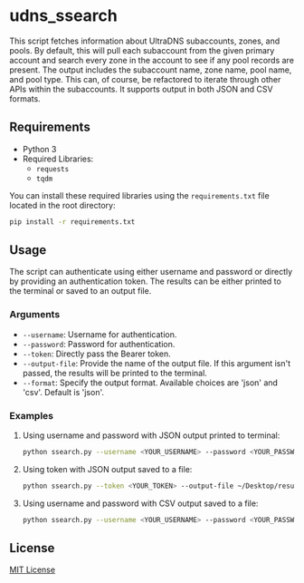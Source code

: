 # udns_ssearch

This script fetches information about UltraDNS subaccounts, zones, and pools. By default, this will pull each subaccount from the given primary account and search every zone in the account to see if any pool records are present. The output includes the subaccount name, zone name, pool name, and pool type. This can, of course, be refactored to iterate through other APIs within the subaccounts. It supports output in both JSON and CSV formats.

## Requirements

- Python 3
- Required Libraries:
  - `requests`
  - `tqdm`

You can install these required libraries using the `requirements.txt` file located in the root directory:

```bash
pip install -r requirements.txt
```

## Usage

The script can authenticate using either username and password or directly by providing an authentication token. The results can be either printed to the terminal or saved to an output file.

### Arguments

- `--username`: Username for authentication.
- `--password`: Password for authentication.
- `--token`: Directly pass the Bearer token.
- `--output-file`: Provide the name of the output file. If this argument isn't passed, the results will be printed to the terminal.
- `--format`: Specify the output format. Available choices are 'json' and 'csv'. Default is 'json'.

### Examples

1. Using username and password with JSON output printed to terminal:
   ```bash
   python ssearch.py --username <YOUR_USERNAME> --password <YOUR_PASSWORD>
   ```

2. Using token with JSON output saved to a file:
   ```bash
   python ssearch.py --token <YOUR_TOKEN> --output-file ~/Desktop/results.json
   ```

3. Using username and password with CSV output saved to a file:
   ```bash
   python ssearch.py --username <YOUR_USERNAME> --password <YOUR_PASSWORD> --format csv --output-file ~/Desktop/results.csv
   ```

## License

[MIT License](LICENSE)